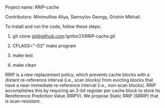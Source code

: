 Project name: RRIP-cache

Contributors: Minimullina Aliya, Samoylov Georgy, Grishin Mikhail.

To install and run the code, follow these steps:

1) git clone git@github.com:Ignitor21/RRIP-cache.git

2) CFLAGS="-O2" make program

3) make test

4) make clean

RRIP is a new replacement policy, which prevents cache blocks with a distant re-reference interval (i.e., scan blocks) from evicting blocks that have a near-immediate re-reference interval (i.e., non-scan blocks). RRIP accomplishes this by requiring an 2-bit register per cache block to store its Rereference Prediction Value (RRPV). We propose Static RRIP (SRRIP) that is scan-resistant.
